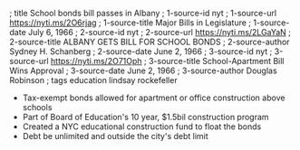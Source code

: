 ; title School bonds bill passes in Albany
; 1-source-id nyt
; 1-source-url https://nyti.ms/2O6rjag
; 1-source-title Major Bills in Legislature
; 1-source-date July 6, 1966
; 2-source-id nyt
; 2-source-url https://nyti.ms/2LGaYaN
; 2-source-title ALBANY GETS BILL FOR SCHOOL BONDS
; 2-source-author Sydney H. Schanberg
; 2-source-date June 2, 1966
; 3-source-id nyt
; 3-source-url https://nyti.ms/2O71Oph
; 3-source-title School-Apartment Bill Wins Approval
; 3-source-date June 2, 1966
; 3-source-author Douglas Robinson
; tags education lindsay rockefeller

- Tax-exempt bonds allowed for apartment or office construction above schools
- Part of Board of Education's 10 year, $1.5bil construction program
- Created a NYC educational construction fund to float the bonds
- Debt be unlimited and outside the city's debt limit
